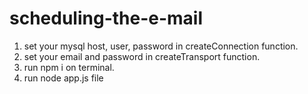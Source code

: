 # scheduling-the-e-mail

1) set your mysql host, user, password in createConnection function.
2) set your email and password in createTransport function.
3) run npm i on terminal.
4) run node app.js file
